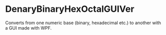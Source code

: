 # DenaryBinaryHexOctalGUIVer
Converts from one numeric base (binary, hexadecimal etc.) to another with a GUI made with WPF.
